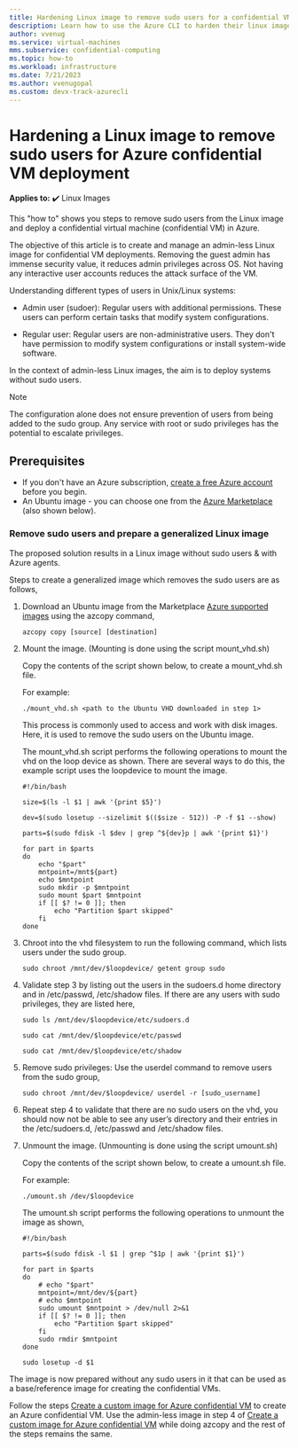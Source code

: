 ```yaml
---
title: Hardening Linux image to remove sudo users for a confidential VM deployment
description: Learn how to use the Azure CLI to harden their linux image to remove sudo users.
author: vvenug
ms.service: virtual-machines
mms.subservice: confidential-computing
ms.topic: how-to
ms.workload: infrastructure
ms.date: 7/21/2023
ms.author: vvenugopal
ms.custom: devx-track-azurecli
---
```


# Hardening a Linux image to remove sudo users for Azure confidential VM deployment

**Applies to:** :heavy_check_mark: Linux Images

This "how to" shows you steps to remove sudo users from the Linux image and deploy a confidential virtual machine (confidential VM) in Azure.

The objective of this article is to create and manage an admin-less Linux image for confidential VM deployments. Removing the guest admin has immense security value, it reduces admin privileges across OS. Not having any interactive user accounts reduces the attack surface of the VM.

Understanding different types of users in Unix/Linux systems:
- Admin user (sudoer): Regular users with additional permissions. These users can perform certain tasks that modify system configurations.

- Regular user: Regular users are non-administrative users. They don't have permission to modify system configurations or install system-wide software.

In the context of admin-less Linux images, the aim is to deploy systems without sudo users.

> [!NOTE]
> The configuration alone does not ensure prevention of users from being added to the sudo group. Any service with root or sudo privileges has the potential to escalate privileges.

## Prerequisites

- If you don't have an Azure subscription, [create a free Azure account](https://azure.microsoft.com/free/?WT.mc_id=A261C142F) before you begin.
- An Ubuntu image - you can choose one from the [Azure Marketplace](/azure/virtual-machines/linux/cli-ps-findimage) (also shown below).

### Remove sudo users and prepare a generalized Linux image

The proposed solution results in a Linux image without sudo users & with Azure agents.

Steps to create a generalized image which removes the sudo users are as follows,

1. Download an Ubuntu image from the Marketplace [Azure supported images](/azure/virtual-machines/linux/cli-ps-findimage) using the azcopy command,
    ```
    azcopy copy [source] [destination]
    ```
2. Mount the image. (Mounting is done using the script mount_vhd.sh)

    Copy the contents of the script shown below, to create a mount_vhd.sh file.

    For example:
    ```
    ./mount_vhd.sh <path to the Ubuntu VHD downloaded in step 1>
    ```

    This process is commonly used to access and work with disk images. Here, it is used to remove the sudo users on the Ubuntu image.

    The mount_vhd.sh script performs the following operations to mount the vhd on the loop device as shown. There are several ways to do this, the example script uses the loopdevice to mount the image.
    ```
    #!/bin/bash

    size=$(ls -l $1 | awk '{print $5}')

    dev=$(sudo losetup --sizelimit $(($size - 512)) -P -f $1 --show)

    parts=$(sudo fdisk -l $dev | grep ^${dev}p | awk '{print $1}')

    for part in $parts
    do
        echo "$part"
        mntpoint=/mnt${part}
        echo $mntpoint
        sudo mkdir -p $mntpoint
        sudo mount $part $mntpoint
        if [[ $? != 0 ]]; then
            echo "Partition $part skipped"
        fi
    done
    ```

3. Chroot into the vhd filesystem to run the following command, which lists users under the sudo group.
    ```
    sudo chroot /mnt/dev/$loopdevice/ getent group sudo
    ```

4. Validate step 3 by listing out the users in the sudoers.d home directory and in /etc/passwd, /etc/shadow files.
If there are any users with sudo privileges, they are listed here,

    ```
    sudo ls /mnt/dev/$loopdevice/etc/sudoers.d

    sudo cat /mnt/dev/$loopdevice/etc/passwd

    sudo cat /mnt/dev/$loopdevice/etc/shadow
    ```

5. Remove sudo privileges: Use the userdel command to remove users from the sudo group,
    ```
    sudo chroot /mnt/dev/$loopdevice/ userdel -r [sudo_username]
    ```

6. Repeat step 4 to validate that there are no sudo users on the vhd, you should now not be able to see any user’s directory and their entries in the /etc/sudoers.d, /etc/passwd and /etc/shadow files.

7. Unmount the image. (Unmounting is done using the script umount.sh)

    Copy the contents of the script shown below, to create a umount.sh file.

    For example:
    ```
    ./umount.sh /dev/$loopdevice
    ```

    The umount.sh script performs the following operations to unmount the image as shown,
    ```
    #!/bin/bash

    parts=$(sudo fdisk -l $1 | grep ^$1p | awk '{print $1}')

    for part in $parts
    do
        # echo "$part"
        mntpoint=/mnt/dev/${part}
        # echo $mntpoint
        sudo umount $mntpoint > /dev/null 2>&1
        if [[ $? != 0 ]]; then
            echo "Partition $part skipped"
        fi
        sudo rmdir $mntpoint
    done

    sudo losetup -d $1
    ```

The image is now prepared without any sudo users in it that can be used as a base/reference image for creating the confidential VMs.

Follow the steps [Create a custom image for Azure confidential VM](/azure/confidential-computing/how-to-create-custom-image-confidential-vm) to create an Azure confidential VM.
Use the admin-less image in step 4 of [Create a custom image for Azure confidential VM](/azure/confidential-computing/how-to-create-custom-image-confidential-vm) while doing azcopy and the rest of the steps remains the same.

